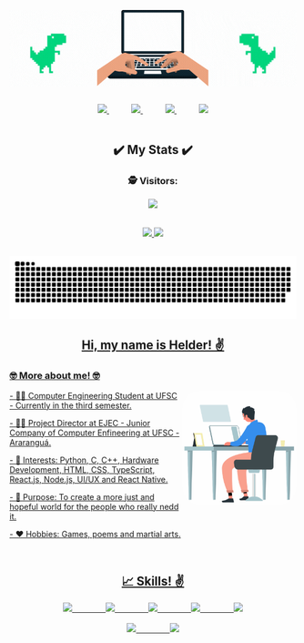 <p align="center">
  <a href="#">
    <img align="center" src="HelloHelder.gif" />
  </a>
</p>

<br>

<div align="center">
    <a href="https://github.com/helderhsilva">
        <img  src="https://img.shields.io/badge/github-%23100000.svg?&style=for-the-badge&logo=github&logoColor=white&link=mailto:https://github.com/helderhsilva">
    </a>
    &nbsp;&nbsp;&nbsp;&nbsp;&nbsp;&nbsp;&nbsp;&nbsp;&nbsp;
    <a href="https://www.linkedin.com/in/helderhsilva/">
        <img src="https://img.shields.io/badge/linkedin-%230077B5.svg?&style=for-the-badge&logo=linkedin&logoColor=white&link=mailto:https://www.linkedin.com/in/helderhsilva/">
    </a>
    &nbsp;&nbsp;&nbsp;&nbsp;&nbsp;&nbsp;&nbsp;&nbsp;&nbsp;
    <a href="https://www.instagram.com/hhs_helder/">
        <img src="https://img.shields.io/badge/Instagram-E4405F?style=for-the-badge&logo=instagram&logoColor=white&link=mailto:https://www.instagram.com/hhs_helder/">
    </a>
    &nbsp;&nbsp;&nbsp;&nbsp;&nbsp;&nbsp;&nbsp;&nbsp;&nbsp;
    <a href="mailto:hhshelder.eng@gmail.com">
        <img src="https://img.shields.io/badge/gmail-D14836?&style=for-the-badge&logo=gmail&logoColor=white&link=mailto:hhshelder.eng@gmail.com">
    </a>
</div>

<br>

<h2 align="center">✔️ My Stats ✔️</h2>

<div align="center">
 <div align="center"> 
  <h3> 🕵️ Visitors: </h3> <img alingn="center" src="https://profile-counter.glitch.me/helderhsilva/count.svg" />
 </div>
  
 <br>

</p>
  
  <a href="https://github.com/helderhsilva">
  <img height="180em" src="https://github-readme-stats.vercel.app/api?username=helderhsilva&show_icons=true&theme=ocean_dark&include_all_commits=true&count_private=true"/>
  <img height="180em" src="https://github-readme-stats.vercel.app/api/top-langs/?username=helderhsilva&layout=compact&langs_count=7&theme=ocean_dark"/>
</div>
  
<br>

<div align="center">
  
  ![Snake animation](https://github.com/helderhsilva/helderhsilva/blob/output/github-contribution-grid-snake.svg)
  
</div>
  
<h2 align="center"> Hi, my name is Helder! ✌️</h2>
<h3 align="left">🤓 More about me! 🤓</h3>
  
<div style="display: inline_block"  >
  <img align="right" width="200" height="200" style="border-radius:30px;" src="hero.gif?raw=true" />
  <p> - 👨‍🎓 Computer Engineering Student at UFSC - Currently in the third semester. </p>
  <p> - 👨‍💻 Project Director at EJEC - Junior Company of Computer Enfineering at UFSC - Araranguá. </p>
  <p> - 🎯 Interests: Python, C, C++, Hardware Development, HTML, CSS, TypeScript, React.js, Node.js, UI/UX and React Native. </p>
  <p> - 🥅 Purpose: To create a more just and hopeful world for the people who really nedd it. </p>
  <p> - ❤️ Hobbies: Games, poems and martial arts. </p>
</div>

<br>

<h2 align="center"> 📈 Skills! ✌️</h2>

<div align="center">
    <img src="https://img.shields.io/badge/HTML5-E34F26?style=for-the-badge&logo=html5&logoColor=white">
    &nbsp;&nbsp;&nbsp;&nbsp;&nbsp;&nbsp;&nbsp;&nbsp;&nbsp;&nbsp;&nbsp;&nbsp;&nbsp;
    <img src="https://img.shields.io/badge/CSS3-1572B6?style=for-the-badge&logo=css3&logoColor=white">
    &nbsp;&nbsp;&nbsp;&nbsp;&nbsp;&nbsp;&nbsp;&nbsp;&nbsp;&nbsp;&nbsp;&nbsp;&nbsp;
    <img src="https://img.shields.io/badge/JavaScript-323330?style=for-the-badge&logo=javascript&logoColor=F7DF1E">
    &nbsp;&nbsp;&nbsp;&nbsp;&nbsp;&nbsp;&nbsp;&nbsp;&nbsp;&nbsp;&nbsp;&nbsp;&nbsp;
    <img src="https://img.shields.io/badge/TypeScript-007ACC?style=for-the-badge&logo=typescript&logoColor=white">
    &nbsp;&nbsp;&nbsp;&nbsp;&nbsp;&nbsp;&nbsp;&nbsp;&nbsp;&nbsp;&nbsp;&nbsp;&nbsp;
    <img src="https://img.shields.io/badge/React-20232A?style=for-the-badge&logo=react&logoColor=61DAFB"> 
</div>

<br>

<div align="center">
    <img src="https://img.shields.io/badge/C-00599C?style=for-the-badge&logo=c&logoColor=white">
    &nbsp;&nbsp;&nbsp;&nbsp;&nbsp;&nbsp;&nbsp;&nbsp;&nbsp;&nbsp;&nbsp;&nbsp;&nbsp;
    <img src="https://img.shields.io/badge/C%2B%2B-00599C?style=for-the-badge&logo=c%2B%2B&logoColor=white">  
</div>
